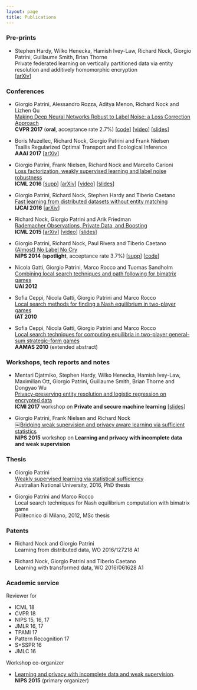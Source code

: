 ```yaml
---
layout: page
title: Publications
---
```


### Pre-prints

- Stephen Hardy, Wilko Henecka, Hamish Ivey-Law, Richard Nock, Giorgio Patrini, Guillaume Smith, Brian Thorne <br>
Private federated learning on vertically partitioned data via entity resolution and additively homomorphic encryption <br>
[[arXiv](https://arxiv.org/abs/1711.10677)]


### Conferences

- Giorgio Patrini, Alessandro Rozza, Aditya Menon, Richard Nock and Lizhen Qu <br>
  [Making Deep Neural Networks Robust to Label Noise: a Loss Correction Approach]({{site.baseurl}}assets/paper/2017_CVPR.pdf) <br>
  **CVPR 2017** (**oral**, acceptance rate 2.7%)
  [[code](https://github.com/giorgiop/loss-correction)]
  [[video](https://www.youtube.com/watch?v=RDTcV9Zx1C4)]
  [[slides]({{site.baseurl}}assets/slides/2017_CVPR.pdf)]

- Boris Muzellec, Richard Nock, Giorgio Patrini and Frank Nielsen <br>
  Tsallis Regularized Optimal Transport and Ecological Inference <br>
  **AAAI 2017**
  [[arXiv](https://arxiv.org/abs/1609.04495)]

- Giorgio Patrini, Frank Nielsen, Richard Nock and Marcello Carioni <br>
  [Loss factorization, weakly supervised learning and label noise robustness]({{site.baseurl}}assets/paper/2016_ICML.pdf) <br>
  **ICML 2016**
  [[supp]({{site.baseurl}}assets/paper/2016_ICML_supp.pdf)]
  [[arXiv](http://arxiv.org/abs/1602.02450)]
  [[video](http://techtalks.tv/talks/loss-factorization-weakly-supervised-learning-and-label-noise-robustness/62441/)]
  [[slides]({{site.baseurl}}assets/slides/2016_ICML.pdf)]

- Giorgio Patrini, Richard Nock, Stephen Hardy and Tiberio Caetano <br>
  [Fast learning from distributed datasets without entity matching]({{site.baseurl}}assets/paper/2016_IJCAI.pdf) <br>
  **IJCAI 2016** [[arXiv](http://arxiv.org/abs/1603.04002)]

- Richard Nock, Giorgio Patrini and Arik Friedman <br>
  [Rademacher Observations, Private Data, and Boosting]({{site.url}}/assets/paper/2015_ICML.pdf) <br>
  **ICML 2015**
  [[arXiv](http://arxiv.org/abs/1502.02322)] [[video](http://videolectures.net/icml2015_patrini_rademacher_observations/)]
  [[slides]({{site.baseurl}}assets/slides/2015_ICML.pdf)]

- Giorgio Patrini, Richard Nock, Paul Rivera and Tiberio Caetano <br>
  [(Almost) No Label No Cry]({{site.baseurl}}assets/paper/2014_NIPS.pdf) <br>
  **NIPS 2014** (**spotlight**, acceptance rate 3.7%)
  [[supp]({{site.baseurl}}assets/paper/2014_NIPS_supp.pdf)]
  [[code](https://github.com/giorgiop/almostnolabel)]

- Nicola Gatti, Giorgio Patrini, Marco Rocco and Tuomas Sandholm <br>
  [Combining local search techniques and path following for bimatrix games]({{site.baseurl}}assets/paper/2012_UAI.pdf) <br>
  **UAI 2012**

- Sofia Ceppi, Nicola Gatti, Giorgio Patrini and Marco Rocco <br>
  [Local search methods for finding a Nash equilibrium in two-player games]({{site.baseurl}}assets/paper/2010_IAT.pdf) <br>
  **IAT 2010**

- Sofia Ceppi, Nicola Gatti, Giorgio Patrini and Marco Rocco <br>
  [Local search techniques for computing equilibria in two-player general-sum strategic-form games]({{site.baseurl}}assets/paper/2010_AAMAS.pdf) <br>
  **AAMAS 2010** (extended abstract)


### Workshops, tech reports and notes

- Mentari Djatmiko, Stephen Hardy, Wilko Henecka, Hamish Ivey-Law,
  Maximilian Ott, Giorgio Patrini, Guillaume Smith, Brian Thorne and Dongyao Wu <br>
  [Privacy-preserving entity resolution and logistic regression on encrypted data]({{site.baseurl}}assets/paper/2017_ICML.pdf) <br>
  **ICMl 2017** workshop on **Private and secure machine learning**
  [[slides]({{site.baseurl}}assets/slides/2017_ICML.pdf)]

- Giorgio Patrini, Frank Nielsen and Richard Nock <br>
  ￼[Bridging weak supervision and privacy aware learning via sufficient statistics]({{site.baseurl}}assets/paper/2015_NIPS.pdf) <br>
  **NIPS 2015** workshop on **Learning and privacy with incomplete data and weak supervision**


### Thesis

- Giorgio Patrini <br>
  [Weakly supervised learning via statistical sufficiency](https://openresearch-repository.anu.edu.au/handle/1885/117067) <br>
  Australian National University, 2016, PhD thesis

- Giorgio Patrini and Marco Rocco <br>
  Local search techniques for Nash equilibrium computation with bimatrix game <br>
  Politecnico di Milano, 2012, MSc thesis


### Patents
- Richard Nock and Giorgio Patrini <br>
  Learning from distributed data, WO 2016/127218 A1

- Richard Nock, Giorgio Patrini and Tiberio Caetano <br>
  Learning with transformed data, WO 2016/061628 A1

### Academic service
Reviewer for

- ICML 18
- CVPR 18
- NIPS 15, 16, 17
- JMLR 16, 17
- TPAMI 17
- Pattern Recognition 17
- S+SSPR 16
- JMLC 16

Workshop co-organizer

- [Learning and privacy with incomplete data and weak supervision](http://www.giorgiopatrini.org/nips15workshop/). <br>
  **NIPS 2015** (primary organizer)



<!-- *<small>
<a name='footnote'></a> Somehow Google Scholar is blind to citations to this paper. <br>
Here a manually compiled list. Please let me know if you are aware of any others. <br>
- [From Group to Individual Labels using Deep Features](http://www.datalab.uci.edu/papers/kdd2015_dimitris.pdf), KDD 2015 <br>
- [Who Supported Obama in 2012? Ecological Inference through Distribution Regression](http://sethrf.com/files/ecological.pdf), KDD 2015 <br>
- [Distributed Traffic Flow Prediction with Label Proportions](http://ceur-ws.org/Vol-1392/paper-05.pdf), MUD2 2015 <br>
- [Machine Learning in Space and Time](http://sethrf.com/files/thesis.pdf), PhD Thesis <br>
- [Inferring Latent Attributes of Twitter Users with Label Regularization](http://www2.southeastern.edu/Academics/Faculty/aculotta/), NAACL/HLT 2015 <br>
- [Risk Minimization in the Presence of Label Noise](http://cs.nju.edu.cn/zhouzh/zhouzh.files/publication/aaai16lics.pdf), AAAI 2016 <br>
- [Privacy-Preserving Class Ratio Estimation](http://www.kdd.org/kdd2016/papers/files/Paper_1172.pdf), KDD 2016 <br>
- [Learning With Label Proportions via NPSVM](http://ieeexplore.ieee.org/document/7549044/), IEEE Transactions on Cybernetics 2016 <br>
- [A Proportion Learning Algorithms with Density Peaks](http://www.sciencedirect.com/science/article/pii/S1877050916312777), Procedia Computer Science 2016 <br>
- [Domain Adaptation for Learning from Label Proportions Using Self-Training](https://pdfs.semanticscholar.org/77a1/08f9b36ea0461457b5647a841112aeaab502.pdf), IJCAI 2016 <br>
- [The Internet of Things: Opportunities and Challenges for Distributed Data Analysis](http://www.kdd.org/exploration_files/18-1-Article2.pdf), ACM SIGKDD Explorations Newsletter 2016 <br>
- [beta-risk: a New Surrogate Risk for Learning from Weakly Labeled Data](https://hal.archives-ouvertes.fr/hal-01359298/document), NIPS 2016 <br>
- [Providing Information by Resource- Constrained Data Analysis](https://pdfs.semanticscholar.org/cf3d/07eb8e511aea593f663731fe8e652abba5a9.pdf?_ga=1.212760023.275034423.1461215215), Technical report for Collaborative Research Center SFB 876 2016 <br>
</small>* -->
